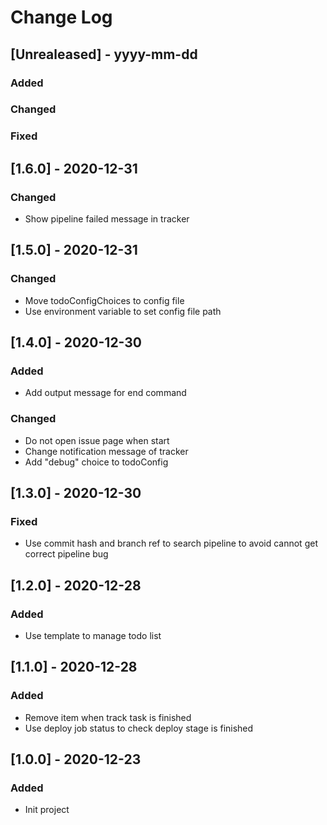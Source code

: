 # Change Log

## [Unrealeased] - yyyy-mm-dd

### Added
 
### Changed
 
### Fixed

## [1.6.0] - 2020-12-31

### Changed
- Show pipeline failed message in tracker

## [1.5.0] - 2020-12-31

### Changed
- Move todoConfigChoices to config file
- Use environment variable to set config file path

## [1.4.0] - 2020-12-30

### Added
- Add output message for end command
 
### Changed
- Do not open issue page when start
- Change notification message of tracker
- Add "debug" choice to todoConfig

## [1.3.0] - 2020-12-30

### Fixed
- Use commit hash and branch ref to search pipeline to avoid cannot get correct pipeline bug

## [1.2.0] - 2020-12-28

### Added
- Use template to manage todo list

## [1.1.0] - 2020-12-28

### Added
- Remove item when track task is finished
- Use deploy job status to check deploy stage is finished

## [1.0.0] - 2020-12-23

### Added
- Init project
